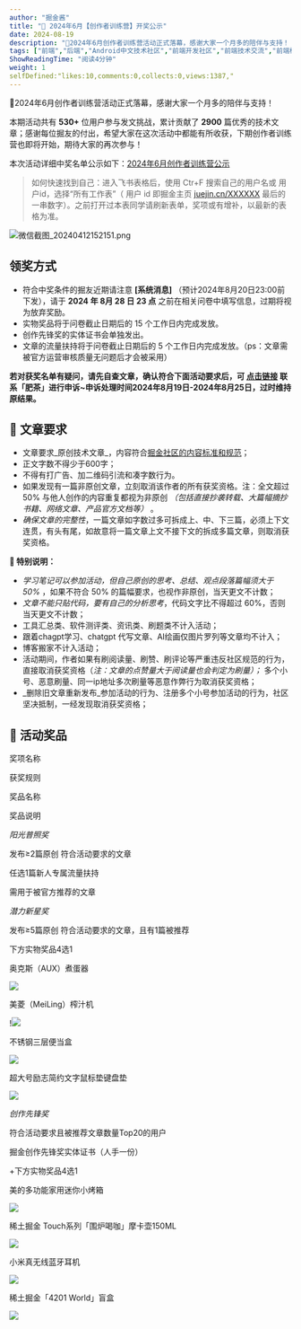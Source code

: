 ```yaml
---
author: "掘金酱"
title: "🎉 2024年6月【创作者训练营】开奖公示"
date: 2024-08-19
description: "🎉2024年6月创作者训练营活动正式落幕，感谢大家一个月多的陪伴与支持！ 本期活动共有 530+ 位用户参与发文挑战，累计贡献了 2900 篇优秀的技术文章；感谢每位掘友的付出！"
tags: ["前端","后端","Android中文技术社区","前端开发社区","前端技术交流","前端框架教程","JavaScript 学习资源","CSS 技巧与最佳实践","HTML5 最新动态","前端工程师职业发展","开源前端项目","前端技术趋势"]
ShowReadingTime: "阅读4分钟"
weight: 1
selfDefined:"likes:10,comments:0,collects:0,views:1387,"
---
```

🎉2024年6月创作者训练营活动正式落幕，感谢大家一个月多的陪伴与支持！

本期活动共有 **530+** 位用户参与发文挑战，累计贡献了 **2900** 篇优秀的技术文章；感谢每位掘友的付出，希望大家在这次活动中都能有所收获，下期创作者训练营也即将开始，期待大家的再次参与！

本次活动详细中奖名单公示如下：[2024年6月创作者训练营公示](https://link.juejin.cn?target=https%3A%2F%2Fbytedance.larkoffice.com%2Fsheets%2FYGWZsgGlDh6GGOtWjkpcSQz5nss%3Fsheet%3DLcfZum "https://bytedance.larkoffice.com/sheets/YGWZsgGlDh6GGOtWjkpcSQz5nss?sheet=LcfZum")

> 如何快速找到自己：进入飞书表格后，使用 Ctr+F 搜索自己的用户名或 用户id，选择“所有工作表”（ 用户 id 即掘金主页 [juejin.cn/XXXXXX](https://juejin.cn/XXXXXX "https://juejin.cn/XXXXXX") 最后的一串数字）。之前打开过本表同学请刷新表单，奖项或有增补，以最新的表格为准。

![微信截图_20240412152151.png](/images/jueJin/cce10c571afa4d3.png)

领奖方式
----

*   符合中奖条件的掘友近期请注意 **\[系统消息\]** （预计2024年8月20日23:00前下发），请于 **2024 年 8月 28 日 23 点** 之前在相关问卷中填写信息，过期将视为放弃奖励。
*   实物奖品将于问卷截止日期后的 15 个工作日内完成发放。
*   创作先锋奖的实体证书会单独发出。
*   文章的流量扶持将于问卷截止日期后的 5 个工作日内完成发放。（ps：文章需被官方运营审核质量无问题后才会被采用）

**若对获奖名单有疑问，请先自查文章，确认符合下面活动要求后，可 [点击链接](https://juejin.cn/user/3993066355827454 "https://juejin.cn/user/3993066355827454") 联系「肥茶」进行申诉~申诉处理时间2024年8月19日-2024年8月25日，过时维持原结果。**

🌟 文章要求
-------

*   文章要求_原创技术文章_，内容符合[掘金社区的内容标准和规范](https://juejin.cn/book/6844733795329900551/section/6844733795380232199 "https://juejin.cn/book/6844733795329900551/section/6844733795380232199")；
*   正文字数不得少于600字；
*   不得有打广告、加二维码引流和凑字数行为。
*   如果发现有一篇非原创文章，立刻取消该作者的所有获奖资格。注：全文超过 50% 与他人创作的内容重复都视为非原创 _（包括直接抄袭转载、大篇幅摘抄书籍、网络文章、产品官方文档等）_ 。
*   _确保文章的完整性_，一篇文章如字数过多可拆成上、中、下三篇，必须上下文连贯，有头有尾，如故意将一篇文章上文不接下文的拆成多篇文章，则取消获奖资格。

**👀 特别说明：**

*   _学习笔记可以参加活动，但自己原创的思考、总结、观点段落篇幅须大于 50%_ ，如果不符合 50% 的篇幅要求，也视作非原创，当天更文不计数；
*   _文章不能只贴代码，要有自己的分析思考_，代码文字比不得超过 60%，否则当天更文不计数；
*   工具汇总类、软件测评类、资讯类、刷题类不计入活动；
*   跟着chagpt学习、chatgpt 代写文章、AI绘画仅图片罗列等文章均不计入；
*   博客搬家不计入活动；
*   活动期间，作者如果有刷阅读量、刷赞、刷评论等严重违反社区规范的行为，直接取消获奖资格（_注：文章的点赞量大于阅读量也会判定为刷量）；_ 多个小号、恶意刷量、同一ip地址多次刷量等恶意作弊行为取消获奖资格；
*   _删除旧文章重新发布_参加活动的行为、注册多个小号参加活动的行为，社区坚决抵制，一经发现取消获奖资格；

🎁 活动奖品
-------

奖项名称

获奖规则

奖品名称

奖品说明

_阳光普照奖_

发布≥2篇原创 符合活动要求的文章

任选1篇新人专属流量扶持

需用于被官方推荐的文章

_潜力新星奖_

发布≥5篇原创 符合活动要求的文章，且有1篇被推荐

下方实物奖品4选1

奥克斯（AUX）煮蛋器

![](/images/jueJin/01d8093c89d94ca.png)

美菱（MeiLing）榨汁机

!![](/images/jueJin/b399d7db23574e6.png)

不锈钢三层便当盒

![](/images/jueJin/2d44bda0c1ed40d.png)

超大号励志简约文字鼠标垫键盘垫

![](/images/jueJin/aa27548bce77413.png)

_创作先锋奖_

符合活动要求且被推荐文章数量Top20的用户

掘金创作先锋奖实体证书（人手一份）

+下方实物奖品4选1

美的多功能家用迷你小烤箱

![](/images/jueJin/c9d4accaf83e4e7.png)

稀土掘金 Touch系列「围炉喝咖」摩卡壶150ML

![](/images/jueJin/c32a921cdf634ea.png)

小米真无线蓝牙耳机

![](/images/jueJin/c7752fd4cc25408.png)

稀土掘金「4201 World」盲盒

![](/images/jueJin/66c26197c5094a0.png)